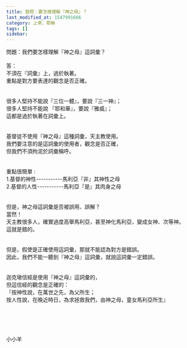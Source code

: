 ```yaml
---
title: 發問：要怎樣理解『神之母』？
last_modified_at: 1547991666
category: 上帝、耶穌
tags: []
sidebar: 
---
```


<p>問題：我們要怎樣理解『神之母』這詞彙？<br/><!--more--><br/>答：<br/>不須在『詞彙』上，過於執著。<br/>重點是對方要表達的觀念是否正確。<br/><br/> <br/>很多人堅持不能說『三位一體』，要說『三一神』；<br/>很多人堅持不能說 『耶和華』，要說『雅威』；<br/>這都是過於執著在詞彙上。<br/><br/><br/>基督徒不使用『神之母』這種詞彙，天主教使用。<br/>我們要注意的是這詞彙的使用者，觀念是否正確，<br/>但我們不須拘泥於詞彙稱呼。<br/> <br/><br/>重點很簡單 :<br/>1.基督的神性-----------馬利亞『非』其神性之母<br/>2.基督的人性-----------馬利亞『是』其肉身之母<br/> <br/><br/>但是，神之母這詞彙是否被誤用、誤解？<br/>當然！<br/>天主教很多人，確實過度高舉馬利亞，甚至神化馬利亞，變成女神、次等神。<br/>這就是錯的。<br/> <br/><br/>但是，假使是正確使用這詞彙，那就不能認為對方是錯誤。<br/>因此，我們不能一聽到『神之母』這詞彙，就說這詞彙一定錯誤。<br/><br/><br/>迦克墩信經是使用『神之母』這詞彙的，<br/>但這信經的觀念是正確的：<br/>『按神性說，在萬世之先，為父所生；<br/>按人性說，在晚近時日，為求拯救我們，由神之母，童女馬利亞所生』<br/><br/><br/><br/><br/><br/>小小羊<br/><br/><br/><br/><br/><br/></p>